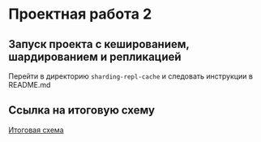# Проектная работа 2

## Запуск проекта с кешированием, шардированием и репликацией

Перейти в директорию `sharding-repl-cache` и следовать инструкции в README.md

## Ссылка на итоговую схему

[Итоговая схема](https://viewer.diagrams.net/?tags=%7B%7D&lightbox=1&highlight=0000ff&edit=_blank&layers=1&nav=1&title=final_schema.drawio#R%3Cmxfile%3E%3Cdiagram%20name%3D%22Page-1%22%20id%3D%22-H_mtQnk-PTXWXPvYvuk%22%3E7V3dd5s2FP9rcs72YB9AgOHRjpO0W7vmNO3a7iWHGMVmw4iBnMT96ydAYPQBdhw%2BbM95IEgIAb%2F7oXuvpOsLcLl8uYmccPERudC%2F0BT35QJMLzRNtQ2T%2FEtq1rRG1ZWsZh55Lq3bVNx5PyGtzJutPBfGTEOMkI%2B9kK2coSCAM8zUOVGEntlmj8hnnxo6cyhU3M0cX6z95rl4kX%2BGaW8uvIPefEEfbWmj7MLSyRvTL4kXjoueS1Xg6gJcRgjh7Gz5cgn9BL0cl%2By%2B64qrxYtFMMC73GAEI%2BXz7c23%2BM%2Fl0vnhLUJn8jJQQdbNk%2BOv6BfTt8XrHALSDUGbFCbPCw%2FDu9CZJVeeCcVJ3QIvfVJSyanrxAvo0oL4evSNn2CE4Uupir7uDURLiKM1aUKv6kZ2B%2BUdzaBIPpcIodE2ixIN1BFt6FDiz4uuN%2FiQEwqRHK7wk2tP%2F3K%2BrxR0%2F%2BkePk8m374MVFtExyX8Qosowgs0R4HjX21qJxFaBW6Ki0JKmzYfEAopWH9DjNeU%2BZ0VRiyuBMFo%2Fb1c%2BJF0NjTy4vSFdp6V1rRUSYIYraIZrPtOKrbYieYQ1zW0soYJCrUkjaDvYO%2BJlSoZfdJbx1HkrEsNQuQFOC71fJtUbDjFMFlWUVWFo3XW44byxavtzwwFQ5dkh%2BA%2BVpLjxEiPID1aF4R0lpoetfSYtVHSc7PU5lrKXx%2BcB6JXGZ5wfG8ekPMZoS2MSEUiVh7RW2N6Yem5bsZ%2BMPZ%2BOg9pfwlXUCxJ58bkwphK%2BaSW%2BQUBLrQvfQqj4GSCrQxVkPdGKTageud1fCIwgg5YlTFiO0CPjzHhZ14NNMAMucTUKVJWEXStTG1OmyoSbZoPzmVtWgzFb9GmN5%2Ff3cfT8Odv4L37d%2Fj7RLHfuYP8aUeDmT6SYKZKMFO1tjAD%2BoFjZmksZkATMStGcgYzvTXMDAlmpk%2BeO4lDJ2DAM%2F9dJQbZZIZ8RNTqOFFJ8wfnF%2FJu5OEK929oGb%2BmsBHDMsCDR2fp%2Bevsro8w8FHWjPTqLBPYad9fH1YBXiVtUID4i9ktRKHGyCdIpKVsvB7MiHk9CCPa65LcHGdkLV4gTk2I5PEqCF%2ByC4RueECHi3H6rU6UPUhJWWNAO0muhRHt7cGZ%2FTNP%2BWjAIvFLapUlzy%2BfZCCYxSeY8%2BT%2FZxj6ZEhKNa5SQE5ImKGeNRK4N3nffcc6Ga%2Bz0tAAh9sKx%2BFA5HBbwuCgLf7WZPx9yDpBNbvUCT%2FHGviIvnyNv1zr97aKrSfva25ulCAjwjhHU5Efid8WJqezte8RCCOwHb%2BHDOwPD0VFIU6fVph0A2l9Jq9T1WgG5xHHmQUblnA2JTBbbaEsepfhepngPHBCr4ZH1e0YNwCXwQuyLnMwJXiZbeGlC5h06V4WHuRu7mVauoWRR749UctZ5YuHU1d1qCgjWs66s1Ra3HSXFNalAt9ZJY33cmDr9EDD%2Fqvgl5hcLAPwIYrsi%2Bhd5SgO1xEv4kJH2RcLHe3h50jHGtHnPUG9qUps1rb0pnxEP0WULT6ep%2FaMsjg6nSDKQOKzdoqyzGE9NeerPx8rxzKBQIol7xeq1C%2FkOyIf%2FejN76Knkp%2BWdco%2BqE33bXuoMrFecoFJOAhH6B94maE3DVAiVJNHz%2Fe5qkbGCGXrGDHq0uvbwemDgTtO5sAS8Ak%2Fx94sxYzwplhdIhhrUW7Mw41F%2BKNsOr7GPKwkRNlQqzM8thpqJXLIPMq87o323AhUeFqvtucsriPe423ZntshbN0wFzXrZKg642ToitGOl1HnPGzl3V2djG541%2BJdCGNP3uU7Evzilnl3dNS8W%2BbbSp41tKHRG9uCg2LbkVkRdn01247YkRx0zLb5NOrZID4IgxhUGMTE54tc9WwNN%2BrLt2YN588%2FS9URSJV2lqpGYzftSZVkidNZqg5PqsiLJGx%2FlqomZ0XbkyrRcTmBwLOtsWZ17%2BH9fG3qWXkdtvI6G9otSFV7ykt0X09BefGrY%2FtWXtrZnzkrr6NXXntKVXsrJU9y%2BQo%2FRvQ%2B5Z8H4s%2FK6wiU1zkY06xUtae8TnK9Ej9G9K%2B8zguWzsrr6JXXnlLVnvKSLTQ5Nak69D1Yahdi0cseLFXC393uwXrdYhQq6cxGq8r1J5V4bV80R9%2FqQJZw8FTT9l15ZBsVm5k7WsIBZPNibVP7QImoK%2FbQAnvSkbOxZX21TUqZr%2Fp%2FIaW1Hf6dScnvle%2BBlLsks%2FmfkFLTCfxWM6SU9dU2KUVz8TN0vVig5xF5ugan7AxJBo5u9z%2FJbJZTs8mPyNOt2ppz6cwWXjA%2Fu7o7iZUsSUunri6QrTuoHoZ62JlDl6Dn59lqdq1%2B50QlpcrLzWvT%2FGxNJqYf1IhqmPZwpLKste8uH1lf7bks8h3xAlMecioGTZIhpLVUDFK8DFFmO0jFINscMmxAMN8kb2%2FNycabk7wUtcz55rFQsmqfkbVNn79qp%2BWubLE996PZEf9YFbHsjvinSODaU1aW1w3uHdC98Zyfb1LUuXXFpeG0r9O0mlfpcZIm1wTpcVRKzznNU2%2BmNZqS5%2BkkxWs2cyc5H9OcnUwzo5TOUxNuuaL1Mv45jKSexTqzBpJ6KrqpMZKqvs0Qaz9rpzjVO759TypuHAyfnXXvZhHgzaJOE1BKIes3A3ITO3Ar6XIwyaL2TC7QmKsgrj0dzzBx26uCb6ulnzXYaKxUu92i2MMeSjTXA8IYLSUqDSNObFAWg7ssEro3NGXIB0glu0BAlw6GZBfIOAxJxfsgxk4wg2Kw8%2BCnZQ2ecztc8Flrq3Qa4uRDlz%2FuSOWXhHbSmOY48hw%2FO30H%2FSeY0I%2FGN50gHsREfT3uFcscUDJf1AY0jTyOWTppeekOke145b8xntn9WMwqEKvvCIUm7sQ4ATVtsygDySRJp2oanORgqHLMDCSKuluYQb925VBRAGdbWuYW65KZOa5N9qIMbdtkIkH6KM%2BO2nCiotqfeWnbctV4tto3RwtQdAJZ6U%2Fn%2Bx0CVbzcfERIDqfEqOCZt%2FjRnGKG2kcrd%2FtI1XTubZVLm6N3mntbCp8kYPNay8Kssiymf5DLdzB68gi%2BVQbGsZnVhSrOaSizPWRhgCbsaikJd%2FgVCukU5y5zmbrOKuK9Eg2yunmjhk2DUcOmZfeghsuBhjoFcyAzoarBafV9l20KwwMfpWpZb4spMyM4JybZfU7A%2FrwLjVvFUKxq2JJetIk4nxQrcQEWxUqU9L49sd6xEiM5FCvRqO2cr0wOK8mP6HWKlei03mGinGb5YO16T6UwAYbpuJ0P46WLArJHtBJQ42wyU%2FILMm2tBJSPN5Lhu9spTo0d82298MYan%2FSuY8vGRua3zn2S4uanQbPxb%2FMLq%2BDqPw%3D%3D%3C%2Fdiagram%3E%3C%2Fmxfile%3E)
